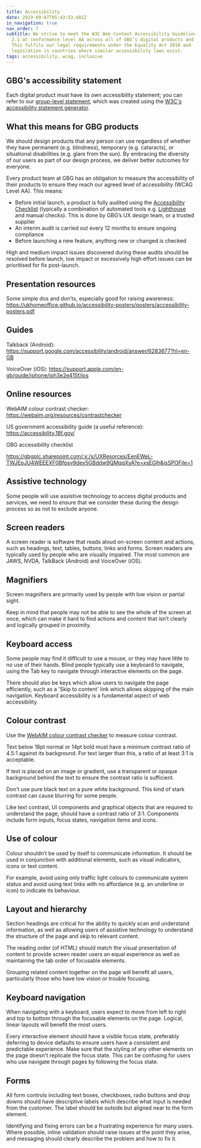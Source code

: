 ```yaml
---
title: Accessibility
date: 2019-09-07T05:43:53.681Z
in_navigation: true
nav_order: 7
subtitle: We strive to meet the W3C Web Content Accessibility Guidelines (WCAG)
  2.1 at conformance level AA across all of GBG’s digital products and services.
  This fulfils our legal requirements under the Equality Act 2010 and
  legislation in countries where similar accessibility laws exist.
tags: accessibility, wcag, inclusive
---
```

## GBG's accessibility statement

Each digital product must have its own accessibility statement; you can refer to our [group-level statement](https://foundation.gbgplc.com/blog/accessibility-statement.md), which was created using the [W3C's accessibility statement generator](https://www.w3.org/WAI/planning/statements/generator/).

## What this means for GBG products 

We should design products that any person can use regardless of whether they have permanent (e.g. blindness), temporary (e.g. cataracts), or situational disabilities (e.g. glare from the sun). By embracing the diversity of our users as part of our design process, we deliver better outcomes for everyone. 

Every product team at GBG has an obligation to measure the accessibility of their products to ensure they reach our agreed level of accessibility (WCAG Level AA). This means: 

* Before initial launch, a product is fully audited using the [Accessibility Checklist](https://gbgplc.sharepoint.com/:x:/s/UXResorces/Ecxuaprc1k5Oj2OmXuP2mvoBhTaKIkIvV-75EXeBOHn2IQ?e=AhbBR8) (typically a combination of automated tools e.g. [Lighthouse](https://developers.google.com/web/tools/lighthouse) and manual checks). This is done by GBG’s UX design team, or a trusted supplier 
* An interim audit is carried out every 12 months to ensure ongoing compliance 
* Before launching a new feature, anything new or changed is checked 

High and medium impact issues discovered during these audits should be resolved before launch, low impact or excessively high effort issues can be prioritised for fix post-launch. 

## Presentation resources

Some simple dos and don’ts, especially good for raising awareness: <https://ukhomeoffice.github.io/accessibility-posters/posters/accessibility-posters.pdf> 

## Guides

Talkback (Android): <https://support.google.com/accessibility/android/answer/6283677?hl=en-GB> 

VoiceOver (iOS): <https://support.apple.com/en-gb/guide/iphone/iph3e2e415f/ios> 

## Online resources

WebAIM colour contrast checker: <https://webaim.org/resources/contrastchecker> 

US government accessibility guide (a useful reference): <https://accessibility.18f.gov/>  

GBG accessibility checklist 

<https://gbgplc.sharepoint.com/:x:/s/UXResorces/EenEWeL-TWJEpJU4WEEEXF0Bfpsv9dey5GBddw9QMqqXyA?e=xsEGlh&isSPOFile=1> 

## Assistive technology

Some people will use assistive technology to access digital products and services, we need to ensure that we consider these during the design process so as not to exclude anyone. 

## Screen readers

A screen reader is software that reads aloud on-screen content and actions, such as headings, text, tables, buttons, links and forms. Screen readers are typically used by people who are visually impaired. The most common are JAWS, NVDA, TalkBack (Android) and VoiceOver (iOS). 

## Magnifiers

Screen magnifiers are primarily used by people with low vision or partial sight. 

Keep in mind that people may not be able to see the whole of the screen at once, which can make it hard to find actions and content that isn’t clearly and logically grouped in proximity. 

## Keyboard access

Some people may find it difficult to use a mouse, or they may have little to no use of their hands. Blind people typically use a keyboard to navigate, using the Tab key to navigate through interactive elements on the page. 

There should also be keys which allow users to navigate the page efficiently, such as a 'Skip to content' link which allows skipping of the main navigation. Keyboard accessibility is a fundamental aspect of web accessibility. 

## Colour contrast

Use the [WebAIM colour contrast checker](https://webaim.org/resources/contrastchecker/) to measure colour contrast.

Text below 18pt normal or 14pt bold must have a minimum contrast ratio of 4.5:1 against its background. For text larger than this, a ratio of at least 3:1 is acceptable.

If text is placed on an image or gradient, use a transparent or opaque background behind the text to ensure the contrast ratio is sufficient.

Don’t use pure black text on a pure white background. This kind of stark contrast can cause blurring for some people.

Like text contrast, UI components and graphical objects that are required to understand the page, should have a contrast ratio of 3:1. Components include form inputs, focus states, navigation items and icons. 

## Use of colour

Colour shouldn’t be used by itself to communicate information. It should be used in conjunction with additional elements, such as visual indicators, icons or text content. 

For example, avoid using only traffic light colours to communicate system status and avoid using text links with no affordance (e.g. an underline or icon) to indicate its behaviour. 

## Layout and hierarchy

Section headings are critical for the ability to quickly scan and understand information, as well as allowing users of assistive technology to understand the structure of the page and skip to relevant content. 

The reading order (of HTML) should match the visual presentation of content to provide screen reader users an equal experience as well as maintaining the tab order of focusable elements. 

Grouping related content together on the page will benefit all users, particularly those who have low vision or trouble focusing. 

## Keyboard navigation

When navigating with a keyboard, users expect to move from left to right and top to bottom through the focusable elements on the page. Logical, linear layouts will benefit the most users. 

Every interactive element should have a visible focus state, preferably deferring to device defaults to ensure users have a consistent and predictable experience. Make sure that the styling of any other elements on the page doesn't replicate the focus state. This can be confusing for users who use navigate through pages by following the focus state. 

## Forms

All form controls including text boxes, checkboxes, radio buttons and drop downs should have descriptive labels which describe what input is needed from the customer. The label should be outside but aligned near to the form element. 

Identifying and fixing errors can be a frustrating experience for many users. Where possible, inline validation should raise issues at the point they arise, and messaging should clearly describe the problem and how to fix it.